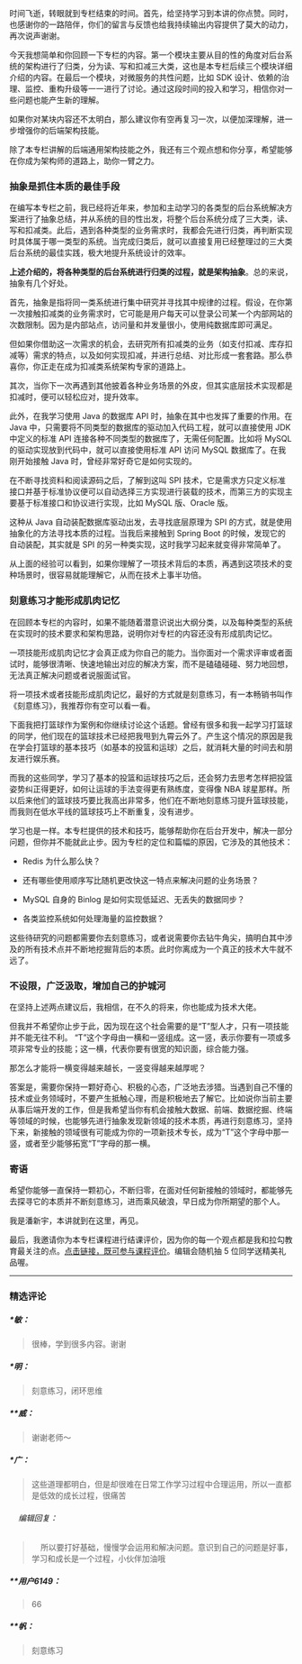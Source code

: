 
<p data-nodeid="360736">时间飞逝，转眼就到专栏结束的时间。首先，给坚持学习到本讲的你点赞。同时，也感谢你的一路陪伴，你们的留言与反馈也给我持续输出内容提供了莫大的动力，再次说声谢谢。</p>
<p data-nodeid="360737">今天我想简单和你回顾一下专栏的内容。第一个模块主要从目的性的角度对后台系统的架构进行了归类，分为读、写和扣减三大类，这也是本专栏后续三个模块详细介绍的内容。在最后一个模块，对微服务的共性问题，比如 SDK 设计、依赖的治理、监控、重构升级等一一进行了讨论。通过这段时间的投入和学习，相信你对一些问题也能产生新的理解。</p>
<p data-nodeid="360738">如果你对某块内容还不太明白，那么建议你有空再复习一次，以便加深理解，进一步增强你的后端架构技能。</p>
<p data-nodeid="360739">除了本专栏讲解的后端通用架构技能之外，我还有三个观点想和你分享，希望能够在你成为架构师的道路上，助你一臂之力。</p>
<h3 data-nodeid="360740">抽象是抓住本质的最佳手段</h3>
<p data-nodeid="360741">在编写本专栏之前，我已经将近年来，参加和主动学习的各类型的后台系统解决方案进行了抽象总结，并从系统的目的性出发，将整个后台系统分成了三大类，读、写和扣减类。此后，遇到各种类型的业务需求时，我都会先进行归类，再判断实现时具体属于哪一类型的系统。当完成归类后，就可以直接复用已经整理过的三大类后台系统的最佳实践，极大地提升系统设计的效率。</p>
<p data-nodeid="360742"><strong data-nodeid="360789">上述介绍的，将各种类型的后台系统进行归类的过程，就是架构抽象</strong>。总的来说，抽象有几个好处。</p>
<p data-nodeid="360743">首先，抽象是指将同一类系统进行集中研究并寻找其中规律的过程。假设，在你第一次接触扣减类的业务需求时，它可能是用户每天可以登录公司某一个内部网站的次数限制。因为是内部站点，访问量和并发量很小，使用纯数据库即可满足。</p>
<p data-nodeid="360744">但如果你借助这一次需求的机会，去研究所有扣减类的业务（如支付扣减、库存扣减等）需求的特点，以及如何实现扣减，并进行总结、对比形成一套套路。那么恭喜你，你正走在成为扣减类系统架构专家的道路上。</p>
<p data-nodeid="360745">其次，当你下一次再遇到其他披着各种业务场景的外皮，但其实底层技术实现都是扣减时，便可以轻松应对，提升效率。</p>
<p data-nodeid="360746">此外，在我学习使用 Java 的数据库 API 时，抽象在其中也发挥了重要的作用。在 Java 中，只需要将不同类型的数据库的驱动加入代码工程，就可以直接使用 JDK 中定义的标准 API 连接各种不同类型的数据库了，无需任何配置。比如将 MySQL 的驱动实现放到代码中，就可以直接使用标准 API 访问 MySQL 数据库了。在我刚开始接触 Java 时，曾经非常好奇它是如何实现的。</p>
<p data-nodeid="360747">在不断寻找资料和阅读源码之后，了解到这叫 SPI 技术，它是需求方只定义标准接口并基于标准协议便可以自动选择三方实现进行装载的技术，而第三方的实现主要基于标准接口和协议进行实现，比如 MySQL 版、Oracle 版。</p>
<p data-nodeid="360748">这种从 Java 自动装配数据库驱动出发，去寻找底层原理为 SPI 的方式，就是使用抽象化的方法寻找本质的过程。当我后来接触到 Spring Boot 的时候，发现它的自动装配，其实就是 SPI 的另一种类实现，这时我学习起来就变得非常简单了。</p>
<p data-nodeid="360749">从上面的经验可以看到，如果你理解了一项技术背后的本质，再遇到这项技术的变种场景时，很容易就能理解它，从而在技术上事半功倍。</p>
<h3 data-nodeid="361166">刻意练习才能形成肌肉记忆</h3>


<p data-nodeid="360752">在回顾本专栏的内容时，如果不能随着潜意识说出大纲分类，以及每种类型的系统在实现时的技术要求和架构思路，说明你对专栏的内容还没有形成肌肉记忆。</p>
<p data-nodeid="360753">一项技能形成肌肉记忆才会真正成为你自己的能力。当你面对一个需求评审或者面试时，能够很清晰、快速地输出对应的解决方案，而不是磕磕碰碰、努力地回想，无法真正解决问题或者说服面试官。</p>
<p data-nodeid="360754">将一项技术或者技能形成肌肉记忆，最好的方式就是刻意练习，有一本畅销书叫作《刻意练习》，我推荐你有空可以看一看。</p>
<p data-nodeid="360755">下面我把打篮球作为案例和你继续讨论这个话题。曾经有很多和我一起学习打篮球的同学，他们现在的篮球技术已经把我甩到九霄云外了。产生这个情况的原因是我在学会打篮球的基本技巧（如基本的投篮和运球）之后，就消耗大量的时间去和朋友进行娱乐赛。</p>
<p data-nodeid="360756">而我的这些同学，学习了基本的投篮和运球技巧之后，还会努力去思考怎样把投篮姿势纠正得更好，如何让运球的手法变得更有熟练度，变得像 NBA 球星那样。所以后来他们的篮球技巧要比我高出非常多，他们在不断地刻意练习提升篮球技能，而我则在低水平线的篮球技巧上不断重复，没有进步。</p>
<p data-nodeid="360757">学习也是一样。本专栏提供的技术和技巧，能够帮助你在后台开发中，解决一部分问题，但你并不能就此止步。因为专栏的定位和篇幅的原因，它涉及的其他技术：</p>
<ul data-nodeid="360758">
<li data-nodeid="360759">
<p data-nodeid="360760">Redis 为什么那么快？</p>
</li>
<li data-nodeid="360761">
<p data-nodeid="360762">还有哪些使用顺序写比随机更改快这一特点来解决问题的业务场景？</p>
</li>
<li data-nodeid="360763">
<p data-nodeid="360764">MySQL 自身的 Binlog 是如何实现低延迟、无丢失的数据同步？</p>
</li>
<li data-nodeid="360765">
<p data-nodeid="360766">各类监控系统如何处理海量的监控数据？</p>
</li>
</ul>
<p data-nodeid="360767">这些待研究的问题都需要你去刻意练习，或者说需要你去钻牛角尖，搞明白其中涉及的所有技术点并不断地挖掘背后的本质。此时你离成为一个真正的技术大牛就不远了。</p>
<h3 data-nodeid="360768">不设限，广泛汲取，增加自己的护城河</h3>
<p data-nodeid="360769">在坚持上述两点建议后，我相信，在不久的将来，你也能成为技术大佬。</p>
<p data-nodeid="360770">但我并不希望你止步于此，因为现在这个社会需要的是“T”型人才，只有一项技能并不能无往不利。 “T”这个字母由一横和一竖组成。这一竖，表示你要有一项或多项非常专业的技能；这一横，代表你要有很宽的知识面，综合能力强。</p>
<p data-nodeid="360771">那怎么才能将一横变得越来越长，一竖变得越来越厚呢？</p>
<p data-nodeid="360772">答案是，需要你保持一颗好奇心、积极的心态，广泛地去涉猎。当遇到自己不懂的技术或业务领域时，不要产生抵触心理，而是积极地去了解它。比如说你当前主要从事后端开发的工作，但是我希望当你有机会接触大数据、前端、数据挖掘、终端等领域的时候，也能够先进行抽象发现新领域的技术本质，再进行刻意练习，坚持下来，新接触的领域很有可能成为你的一项新技术专长，成为“T”这个字母中那一竖，或者至少能够拓宽“T”字母的那一横。</p>
<h3 data-nodeid="360773">寄语</h3>
<p data-nodeid="360774">希望你能够一直保持一颗初心，不断归零，在面对任何新接触的领域时，都能够先去探寻它的本质并不断刻意练习，进而乘风破浪，早日成为你所期望的那个人。</p>
<p data-nodeid="360775">我是潘新宇，本讲就到在这里，再见。</p>
<p data-nodeid="360776">最后，我邀请你为本专栏课程进行结课评价，因为你的每一个观点都是我和拉勾教育最关注的点。<a href="https://wj.qq.com/s2/8233676/bf1c/?fileGuid=xxQTRXtVcqtHK6j8" data-nodeid="360820">点击链接，既可参与课程评价</a>。编辑会随机抽 5 位同学送精美礼品喔。</p>

---

### 精选评论

##### *敏：
> 很棒，学到很多内容。谢谢

##### *明：
> 刻意练习，闭环思维

##### **威：
> 谢谢老师～

##### *广：
> 这些道理都明白，但是却很难在日常工作学习过程中合理运用，所以一直都是低效的成长过程，很痛苦

 ###### &nbsp;&nbsp;&nbsp; 编辑回复：
> &nbsp;&nbsp;&nbsp; 所以要打好基础，慢慢学会运用和解决问题。意识到自己的问题是好事，学习和成长是一个过程，小伙伴加油哦

##### **用户6149：
> 66

##### **帆：
> 刻意练习

